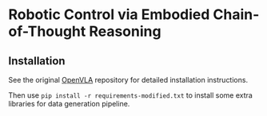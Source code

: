 # Robotic Control via Embodied Chain-of-Thought Reasoning

## Installation

See the original [OpenVLA](https://github.com/openvla/openvla) repository for detailed installation instructions.

Then use `pip install -r requirements-modified.txt` to install some extra libraries for data generation pipeline.